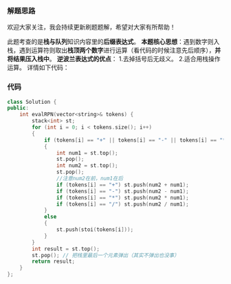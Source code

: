 ### 解题思路
欢迎大家关注，我会持续更新刷题题解，希望对大家有所帮助！

此题考查的是**栈与队列**知识内容里的**后缀表达式**。
**本题核心思想**：遇到数字则入栈，遇到运算符则取出**栈顶两个数字**进行运算（看代码的时候注意先后顺序），**并将结果压入栈中**。
**逆波兰表达式的优点**：
1.去掉括号后无歧义。
2.适合用栈操作运算。
详情如下代码：
### 代码

```cpp
class Solution {
public:
    int evalRPN(vector<string>& tokens) {
        stack<int> st;
        for (int i = 0; i < tokens.size(); i++) 
        {
            if (tokens[i] == "+" || tokens[i] == "-" || tokens[i] == "*" || tokens[i] == "/") 
            {
                int num1 = st.top();
                st.pop();
                int num2 = st.top();
                st.pop();
                //注意num2在前，num1在后
                if (tokens[i] == "+") st.push(num2 + num1);
                if (tokens[i] == "-") st.push(num2 - num1);
                if (tokens[i] == "*") st.push(num2 * num1);
                if (tokens[i] == "/") st.push(num2 / num1);
            } 
            else 
            {
                st.push(stoi(tokens[i]));
            }
        }
        int result = st.top();
        st.pop(); // 把栈里最后一个元素弹出（其实不弹出也没事）
        return result;
    }
};
```